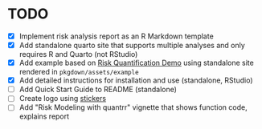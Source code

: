 # TODO

- [x] Implement risk analysis report as an R Markdown template
- [x] Add standalone quarto site that supports multiple analyses and only requires R and Quarto (not RStudio)
- [x] Add example based on [Risk Quantification Demo](https://jabenninghoff.github.io/security/analysis/rq-demo.html) using standalone site rendered in `pkgdown/assets/example`
- [x] Add detailed instructions for installation and use (standalone, RStudio)
- [ ] Add Quick Start Guide to README (standalone)
- [ ] Create logo using [stickers](https://github.com/jabenninghoff/stickers)
- [ ] Add "Risk Modeling with quantrr" vignette that shows function code, explains report
